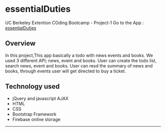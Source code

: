 <h1> essentialDuties </h1>
UC Berkeley Extention COding Bootcamp - Project-1
Go to the App : <a href="https://pracharya2601.github.io/unit-4-game/" target="_/blank"> essentialDuties </a>

<h2>Overview</h2>
In this project,This app basically a todo with news events and books. We used 3 different API; news, event and books. User can create the todo list, search news, event and books. User can resd the summary of news and books, through events user will get directed to buy a ticket. 

<h2>Technology used</h2>
<ul>
    <li>jQuery and javascript AJAX</li>
    <li>HTML</li>
    <li>CSS</li>
    <li>Bootstrap Framework</li>
    <li>Firebase online storage</li>
</ul>
<hr>
